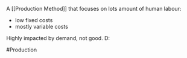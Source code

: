 A [[Production Method]] that focuses on lots amount of human labour:
- low fixed costs
- mostly variable costs

Highly impacted by demand, not good. D:

#Production 